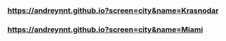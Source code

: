 ### https://andreynnt.github.io?screen=city&name=Krasnodar

### https://andreynnt.github.io?screen=city&name=Miami
